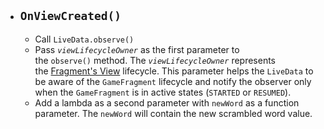 - ## `OnViewCreated()`
	- Call `LiveData.observe()`
	- Pass *`viewLifecycleOwner`* as the first parameter to the `observe()` method. The *`viewLifecycleOwner`* represents the [Fragment's View](https://developer.android.com/reference/kotlin/androidx/fragment/app/Fragment.html#getView()) lifecycle. This parameter helps the `LiveData` to be aware of the `GameFragment` lifecycle and notify the observer only when the `GameFragment` is in active states (`STARTED` or `RESUMED`).
	- Add a lambda as a second parameter with `newWord` as a function parameter. The `newWord` will contain the new scrambled word value.